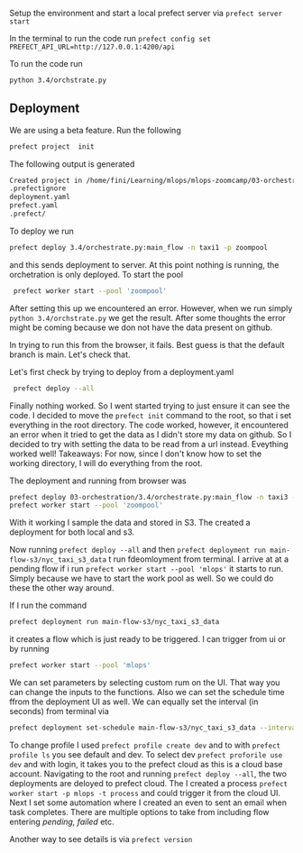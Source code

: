 Setup the environment and start a local prefect server via `prefect server start`

In the terminal to run the code run `prefect config set PREFECT_API_URL=http://127.0.0.1:4200/api`

To run the code run 

```sh
python 3.4/orchstrate.py
```

## Deployment
We are using a beta feature. Run the following
```sh
prefect project  init
```

The following output is generated

```sh
Created project in /home/fini/Learning/mlops/mlops-zoomcamp/03-orchestration with the following new files:
.prefectignore
deployment.yaml
prefect.yaml
.prefect/
```

To deploy we run 

```sh
prefect deploy 3.4/orchestrate.py:main_flow -n taxi1 -p zoompool
```

and this sends deployment to server. At this point nothing is running, the orchetration is only deployed. To start the pool

```sh
 prefect worker start --pool 'zoompool'
 ```

 After setting this up we encountered an error. However, when we run simply `python 3.4/orchstrate.py` we get the result. After some thoughts the error might be coming because we don not have the data present on github.

 In trying to run this from the browser, it fails. Best guess is that the default branch is main. Let's check that.

 Let's first check by trying to deploy from a deployment.yaml

```sh
 prefect deploy --all
 ```

 Finally nothing worked. So I went started trying to just ensure it can see the code. I decided to move the `prefect init` command to the root, so that i set everything in the root directory. The code worked, however, it encountered an error when it tried to get the data as I didn't store my data on github. So I decided to try with setting the data to be read from a url instead. Eveything worked well! Takeaways: For now, since I don't know how to set the working directory, I will do everything from the root.

 The deployment and running from browser was

 ```sh
 prefect deploy 03-orchestration/3.4/orchestrate.py:main_flow -n taxi3 -p zoompool
 prefect worker start --pool 'zoompool'
 ```

 With it working I sample the data and stored in S3. The created a deployment for both local and s3.


 Now running `prefect deploy --all` and then `prefect deployment run main-flow-s3/nyc_taxi_s3_data` t run fdeomloyment from terminal. I arrive at at a pending flow if i run `prefect worker start --pool 'mlops'` it starts to run. Simply because we have to start the work pool as well. So we could do these the other way around.

 If I run the command

 ```sh
 prefect deployment run main-flow-s3/nyc_taxi_s3_data
 ```
  it creates a flow which is just ready to be triggered. I can trigger from ui or  by running

```sh
prefect worker start --pool 'mlops'
```

We can set parameters by selecting custom rum on the UI. That way you can change the inputs to the functions. Also we can set the schedule time ffrom the deployment UI as well. We can equally set the interval (in seconds) from terminal via

 ```sh
 prefect deployment set-schedule main-flow-s3/nyc_taxi_s3_data --interval 120
 ```

 To change profile I used `prefect profile create dev` and to  with `prefect profile ls` you see default and dev. To select dev `prefect proforile use dev` and with login, it takes you to the prefect cloud as this is a cloud base account.  Navigating to the root and running `prefect deploy --all`, the two deployments are deloyed to prefect cloud. The I created a process `prefect worker start -p mlops -t process` and could trigger it from the cloud UI. Next I set some automation where I created an even to sent an email when task completes. There are multiple options to take from including flow entering _pending, failed_ etc.

 Another way to see details is via `prefect version`
